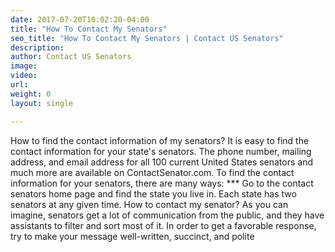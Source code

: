 ```yaml
---
date: 2017-07-20T10:02:20-04:00
title: "How To Contact My Senators"
seo_title: "How To Contact My Senators | Contact US Senators"
description:
author: Contact US Senators
image:
video:
url:
weight: 0
layout: single

---
```

How to find the contact information of my senators?
It is easy to find the contact information for your state's senators. The phone number, mailing address, and email address for all 100 current United States senators and much more are available on ContactSenator.com.
To find the contact information for your senators, there are many ways:
*** Go to the contact senators home page and find the state you live in. Each state has two senators at any given time.
How to contact my senator?
As you can imagine, senators get a lot of communication from the public, and they have assistants to filter and sort most of it. In order to get a favorable response, try to make your message well-written, succinct, and polite